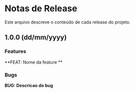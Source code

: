# Notas de Release

Este arquivo descreve o conteúdo de cada release do projeto.

## 1.0.0 (dd/mm/yyyy)

### Features

**FEAT: Nome da feature **

### Bugs

**BUG: Descricao do bug**

